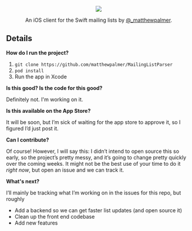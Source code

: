 <p align="center">
  <img src="http://i.imgur.com/ClrkeeK.png" />
</p>

<p align="center">
  An iOS client for the Swift mailing lists by <a href="http://twitter.com/_matthewpalmer"</a>@_matthewpalmer</a>.
</p>


## Details

**How do I run the project?**

1. `git clone https://github.com/matthewpalmer/MailingListParser`
2. `pod install`
3. Run the app in Xcode

**Is this good? Is the code for this good?**

Definitely not. I'm working on it.

**Is this available on the App Store?**

It will be soon, but I’m sick of waiting for the app store to approve it, so I figured I’d just post it.

**Can I contribute?**

Of course! However, I will say this: I didn’t intend to open source this so early, so the project’s pretty messy,
and it’s going to change pretty quickly over the coming weeks. It might not be the best use of your time to do it *right now*,
but open an issue and we can track it.

**What's next?**

I’ll mainly be tracking what I’m working on in the issues for this repo, but roughly

* Add a backend so we can get faster list updates (and open source it)
* Clean up the front end codebase
* Add new features
